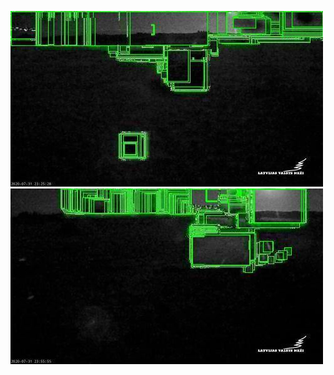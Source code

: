 ![20200731-222123-225128](in/20200731/20200731-222123-225128_0_.jpg)
![20200731-225133-232138](in/20200731/20200731-225133-232138_0_.jpg)
